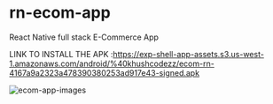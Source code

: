 # rn-ecom-app

React Native full stack E-Commerce App

LINK TO INSTALL THE APK :https://exp-shell-app-assets.s3.us-west-1.amazonaws.com/android/%40khushcodezz/ecom-rn-4167a9a2323a478390380253ad917e43-signed.apk

![ecom-app-images](https://user-images.githubusercontent.com/73185436/144180437-3f95d3ab-c9c1-4ee9-a315-7fc2196fd493.png)

